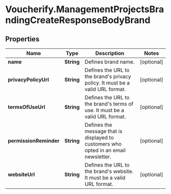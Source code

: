 # Voucherify.ManagementProjectsBrandingCreateResponseBodyBrand

## Properties

Name | Type | Description | Notes
------------ | ------------- | ------------- | -------------
**name** | **String** | Defines brand name. | [optional] 
**privacyPolicyUrl** | **String** | Defines the URL to the brand&#39;s privacy policy. It must be a valid URL format. | [optional] 
**termsOfUseUrl** | **String** | Defines the URL to the brand&#39;s terms of use.  It must be a valid URL format. | [optional] 
**permissionReminder** | **String** | Defines the message that is displayed to customers who opted in an email newsletter. | [optional] 
**websiteUrl** | **String** | Defines the URL to the brand&#39;s website. It must be a valid URL format. | [optional] 


